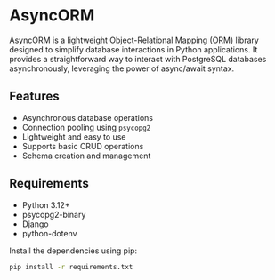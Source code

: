 # AsyncORM

AsyncORM is a lightweight Object-Relational Mapping (ORM) library designed to simplify database interactions in Python applications. It provides a straightforward way to interact with PostgreSQL databases asynchronously, leveraging the power of async/await syntax.

## Features

- Asynchronous database operations
- Connection pooling using `psycopg2`
- Lightweight and easy to use
- Supports basic CRUD operations
- Schema creation and management

## Requirements

- Python 3.12+
- psycopg2-binary
- Django
- python-dotenv

Install the dependencies using pip:

```bash
pip install -r requirements.txt
